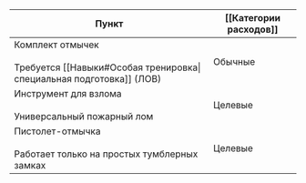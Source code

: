 
| Пункт                                                                                        | [[Категории расходов]] |
| -------------------------------------------------------------------------------------------- | ---------------------- |
| Комплект отмычек<br><br>Требуется [[Навыки#Особая тренировка\|специальная подготовка]] (ЛОВ) | Обычные                |
| Инструмент для взлома<br><br>Универсальный пожарный лом                                      | Целевые                |
| Пистолет-отмычка<br><br>Работает только на простых тумблерных замках                         | Целевые                |